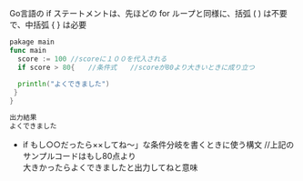 Go言語の if ステートメントは、先ほどの for ループと同様に、括弧 ( ) は不要で、中括弧 { } は必要<br>

```go
pakage main　
func main
  score := 100 //scoreに１００を代入される　
  if score > 80{　　//条件式　　//scoreが80より大きいときに成り立つ
  
  println("よくできました")　
 }
}

出力結果
よくできました
```

- if
もし○○だったら××してね～」な条件分岐を書くときに使う構文
//上記のサンプルコードはもし80点より<br>大きかったらよくできましたと出力してねと意味
